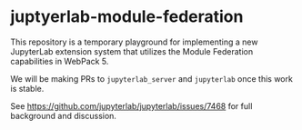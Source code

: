 # juptyerlab-module-federation

This repository is a temporary playground for implementing a new JupyterLab extension
system that utilizes the Module Federation capabilities in WebPack 5.

We will be making PRs to `jupyterlab_server` and `jupyterlab` once this work is stable.

See https://github.com/jupyterlab/jupyterlab/issues/7468 for full background and discussion.
